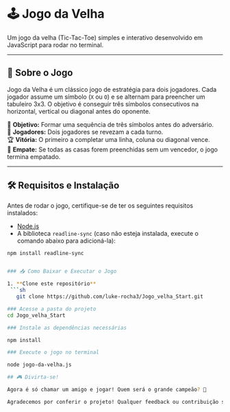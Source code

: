 # 🕹️ Jogo da Velha

Um jogo da velha (Tic-Tac-Toe) simples e interativo desenvolvido em JavaScript para rodar no terminal. 

---

## 📌 Sobre o Jogo

Jogo da Velha é um clássico jogo de estratégia para dois jogadores. Cada jogador assume um símbolo (`X` ou `O`) e se alternam para preencher um tabuleiro 3x3. O objetivo é conseguir três símbolos consecutivos na horizontal, vertical ou diagonal antes do oponente.

🎯 **Objetivo:** Formar uma sequência de três símbolos antes do adversário.  
👥 **Jogadores:** Dois jogadores se revezam a cada turno.  
🏆 **Vitória:** O primeiro a completar uma linha, coluna ou diagonal vence.  
🔄 **Empate:** Se todas as casas forem preenchidas sem um vencedor, o jogo termina empatado.  

---

## 🛠️ Requisitos e Instalação

Antes de rodar o jogo, certifique-se de ter os seguintes requisitos instalados:

- [Node.js](https://nodejs.org/)  
- A biblioteca `readline-sync` (caso não esteja instalada, execute o comando abaixo para adicioná-la):

```sh
npm install readline-sync


### 📥 Como Baixar e Executar o Jogo

1. **Clone este repositório**  
 ```sh
   git clone https://github.com/luke-rocha3/Jogo_velha_Start.git

### Acesse a pasta do projeto
cd Jogo_velha_Start

### Instale as dependências necessárias

npm install

### Execute o jogo no terminal

node jogo-da-velha.js

## 🎮 Divirta-se!

Agora é só chamar um amigo e jogar! Quem será o grande campeão? 🎉  

Agradecemos por conferir o projeto! Qualquer feedback ou contribuição será bem-vindo. ✨  




